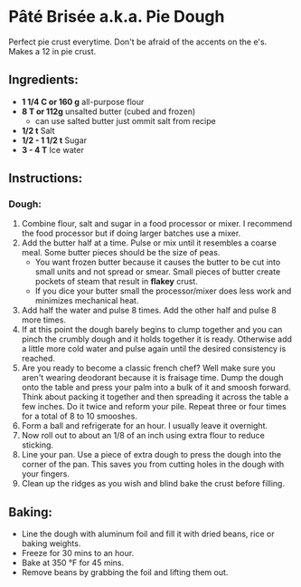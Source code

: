 # Pâté Brisée a.k.a. Pie Dough
Perfect pie crust everytime. Don't be afraid of the accents on the e's. Makes a 12 in pie crust.

## Ingredients:

- **1 1/4 C or 160 g** all-purpose flour
- **8 T or 112g** unsalted butter (cubed and frozen)
  - can use salted butter just ommit salt from recipe
- **1/2 t** Salt
- **1/2 - 1 1/2 t** Sugar
- **3 - 4 T** Ice water

## Instructions:

### Dough:
1. Combine flour, salt and sugar in a food processor or mixer. I recommend the food processor but if doing larger batches use a mixer.
2. Add the butter half at a time. Pulse or mix until it resembles a coarse meal. Some butter pieces should be the size of peas.
   - You want frozen butter because it causes the butter to be cut into small units and not spread or smear. Small pieces of butter create pockets of steam that result in **flakey** crust.
   - If you dice your butter small the processor/mixer does less work and minimizes mechanical heat.
3. Add half the water and pulse 8 times. Add the other half and pulse 8 more times.
4. If at this point the dough barely begins to clump together and you can pinch the crumbly dough and it holds together it is ready. Otherwise add a little more cold water and pulse again until the desired consistency is reached.
5. Are you ready to become a classic french chef? Well make sure you aren't wearing deodorant because it is fraisage time. Dump the dough onto the table and press your palm into a bulk of it and smoosh forward. Think about packing it together and then spreading it across the table a few inches. Do it twice and reform your pile. Repeat three or four times for a total of 8 to 10 smooshes.
6. Form a ball and refrigerate for an hour. I usually leave it overnight.
7. Now roll out to about an 1/8 of an inch using extra flour to reduce sticking.
8. Line your pan. Use a piece of extra dough to press the dough into the corner of the pan. This saves you from cutting holes in the dough with your fingers.
9. Clean up the ridges as you wish and blind bake the crust before filling.

## Baking:
- Line the dough with aluminum foil and fill it with dried beans, rice or baking weights.
- Freeze for 30 mins to an hour.
- Bake at 350 °F for 45 mins.
- Remove beans by grabbing the foil and lifting them out.
